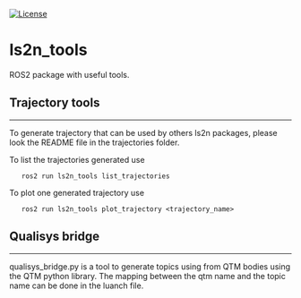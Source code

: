 [![License](https://img.shields.io/badge/License-Apache%202.0-blue.svg)](https://opensource.org/licenses/Apache-2.0)

ls2n_tools
=====================
ROS2 package with useful tools.

Trajectory tools
---
---
To generate trajectory that can be used by others ls2n packages, please look the README file in the trajectories folder.

To list the trajectories generated use

```console
   ros2 run ls2n_tools list_trajectories
```

To plot one generated trajectory use

```console
   ros2 run ls2n_tools plot_trajectory <trajectory_name>
```

Qualisys bridge
---
---
qualisys_bridge.py is a tool to generate topics using from QTM bodies using the QTM python library. 
The mapping between the qtm name and the topic name can be done in the luanch file.